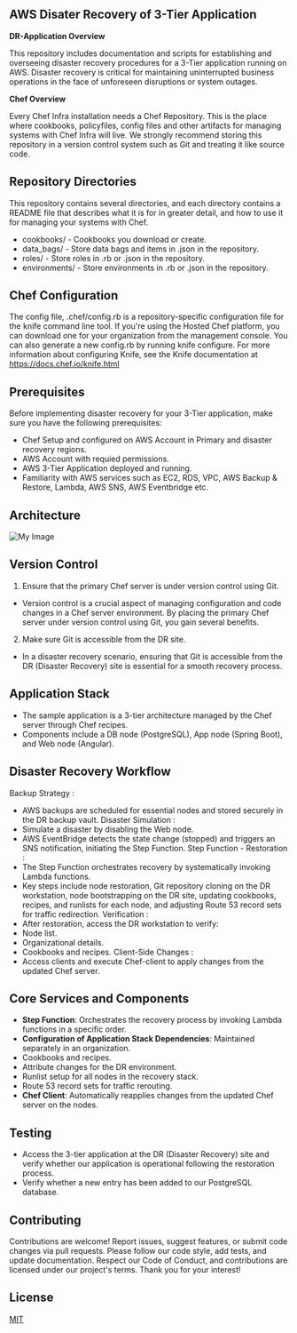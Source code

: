 ## AWS Disater Recovery of 3-Tier Application

**DR-Application Overview**

This repository includes documentation and scripts for establishing and overseeing disaster recovery procedures for a 3-Tier application running on AWS. Disaster recovery is critical for maintaining uninterrupted business operations in the face of unforeseen disruptions or system outages.

**Chef Overview**

Every Chef Infra installation needs a Chef Repository. This is the place where cookbooks, policyfiles, config files and other artifacts for managing systems with Chef Infra will live. We strongly recommend storing this repository in a version control system such as Git and treating it like source code.


## Repository Directories

This repository contains several directories, and each directory contains a README file that describes what it is for in greater detail, and how to use it for managing your systems with Chef.

+ cookbooks/ - Cookbooks you download or create.
+ data_bags/ - Store data bags and items in .json in the repository.
+ roles/ - Store roles in .rb or .json in the repository.
+ environments/ - Store environments in .rb or .json in the repository.
## Chef Configuration

The config file, .chef/config.rb is a repository-specific configuration file for the knife command line tool. If you're using the Hosted Chef platform, you can download one for your organization from the management console. You can also generate a new config.rb by running knife configure. For more information about configuring Knife, see the Knife documentation at https://docs.chef.io/knife.html
## Prerequisites

Before implementing disaster recovery for your 3-Tier application, make sure you have the following prerequisites:
- Chef Setup and configured on AWS Account in Primary and disaster recovery regions.
- AWS Account with requied permissions.
- AWS 3-Tier Application deployed and running.
- Familiarity with AWS services such as EC2, RDS, VPC, AWS Backup & Restore, Lambda, AWS SNS, AWS Eventbridge etc.
## Architecture

![My Image](https://aws-dr-data.s3.us-east-1.amazonaws.com/DR-Chef-POC-Scenario.png?response-content-disposition=inline&X-Amz-Security-Token=IQoJb3JpZ2luX2VjEHUaCmFwLXNvdXRoLTEiRjBEAiBcrTA2mzyV8RXenFgx9bAY2EhN8tbQRnsgmwPJbIkDBwIgLQ9aPKkvckLNylinnwQjyoEbD0Rf6fCTSJupWxm2XSAqsAIIXhADGgw2NTc5MDc3NDc1NDUiDAGZXLyNpfqlQj5OmiqNAkQsfBbWv4B9HRFvJa1rY%2FBu4nTdcZ%2Bqga4KuaoSLOJOdKjriVs8sspnBFvA6GbS8C8SFZ5suGVuIXA%2BMvDy%2BzxmyiY91x2ks1I4P7Ze1D%2BB5qzwnu1v38ISCPmhwjJlEyEtwjrx3pP9v0jytm40vU6KLax1kjsKqSXe9tQeee6DKJIRu8rBg6txlqo4cLFbvPlXL2Quxe6Jrmn6I1aV0kErXyrv%2B5fTLlikqYyBDUyb%2B1iHBajtfM6A6lPuFslXps8BM7DVCU0K5m%2Br6LYK3gQ4dzHcsZDNcQYqIomEl39pIsf%2FL7FLMyTfuRUIY5eihyeUyK9zncvwvVgM0c00JnPrp%2BxuPmZ3B6FJsYTSMLKykKgGOuABaC16Op7vjh6O7vtfTJSWn48UW3He6mHLg83eT0lNUUUUIy9Pm%2F2Tyzv481eRlD3F8oC0Cj0bK7d6l1cKb%2B0K1LmC5RQsnpoVbtZDdnXAOB2eUjuD0tjkDcGDaD1zBsWnu7KbgNEAlmjYPzfDJln2uondEgt9%2BKDf8yVv1n2grsqD5GX6SDN7wTx89ceSdCO1keWGXnsZ2%2BFHQM3UejW3EwcRhAwJ9y4WyYP%2BUG5hkYL5HEE1CjtiW1vmMyi8IkDwBwCH8e6v5LEp%2FDmReeFvR%2FufXMKXfXjuMGMT2Zn7cbM%3D&X-Amz-Algorithm=AWS4-HMAC-SHA256&X-Amz-Date=20230915T132913Z&X-Amz-SignedHeaders=host&X-Amz-Expires=300&X-Amz-Credential=ASIAZSLS3RLM2PTRGSFY%2F20230915%2Fus-east-1%2Fs3%2Faws4_request&X-Amz-Signature=608b73b7ef65d8d718eb51c8d222a9b3c6127eb35cb2a3b6325f00a30a2c6347)

## Version Control
1. Ensure that the primary Chef server is under version control using Git.
+ Version control is a crucial aspect of managing configuration and code changes in a Chef server environment. By placing the primary Chef server under version control using Git, you gain several benefits.

2. Make sure Git is accessible from the DR site.
+ In a disaster recovery scenario, ensuring that Git is accessible from the DR (Disaster Recovery) site is essential for a smooth recovery process. 
## Application Stack
- The sample application is a 3-tier architecture managed by the Chef server through Chef recipes.
- Components include a DB node (PostgreSQL), App node (Spring Boot), and Web node (Angular).
## Disaster Recovery Workflow

Backup Strategy :
+ AWS backups are scheduled for essential nodes and stored securely in the DR backup vault.
Disaster Simulation :
+ Simulate a disaster by disabling the Web node.
+ AWS EventBridge detects the state change (stopped) and triggers an SNS notification, initiating the Step Function.
Step Function - Restoration :
+ The Step Function orchestrates recovery by systematically invoking Lambda functions.
+ Key steps include node restoration, Git repository cloning on the DR workstation, node bootstrapping on the DR site, updating cookbooks, recipes, and runlists for each node, and adjusting Route 53 record sets for traffic redirection.
Verification :
+ After restoration, access the DR workstation to verify:
+ Node list.
+ Organizational details.
+ Cookbooks and recipes.
Client-Side Changes :
+ Access clients and execute Chef-client to apply changes from the updated Chef server.
  
## Core Services and Components
- **Step Function**: Orchestrates the recovery process by invoking Lambda functions in a specific order.
- **Configuration of Application Stack Dependencies**: Maintained separately in an organization.
- Cookbooks and recipes.
- Attribute changes for the DR environment.
- Runlist setup for all nodes in the recovery stack.
- Route 53 record sets for traffic rerouting.
- **Chef Client**: Automatically reapplies changes from the updated Chef server on the nodes.

## Testing
+ Access the 3-tier application at the DR (Disaster Recovery) site and verify whether our application is operational following the restoration process.
+ Verify whether a new entry has been added to our PostgreSQL database.
## Contributing
Contributions are welcome! Report issues, suggest features, or submit code changes via pull requests. Please follow our code style, add tests, and update documentation. Respect our Code of Conduct, and contributions are licensed under our project's terms. 
	Thank you for your interest!
## License
[MIT](https://choosealicense.com/licenses/mit/)



